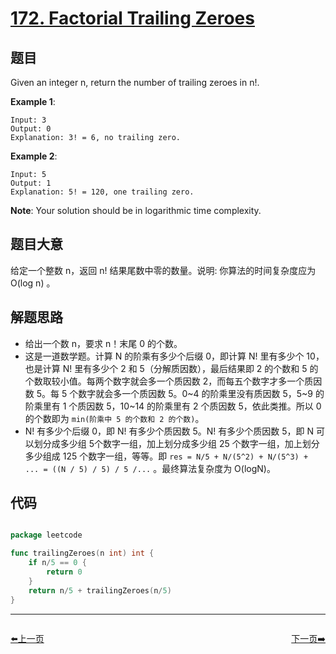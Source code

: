 # [172. Factorial Trailing Zeroes](https://leetcode.com/problems/factorial-trailing-zeroes/)


## 题目

Given an integer n, return the number of trailing zeroes in n!.

**Example 1**:

    Input: 3
    Output: 0
    Explanation: 3! = 6, no trailing zero.

**Example 2**:

    Input: 5
    Output: 1
    Explanation: 5! = 120, one trailing zero.

**Note**: Your solution should be in logarithmic time complexity.


## 题目大意


给定一个整数 n，返回 n! 结果尾数中零的数量。说明: 你算法的时间复杂度应为 O(log n) 。




## 解题思路

- 给出一个数 n，要求 n！末尾 0 的个数。
- 这是一道数学题。计算 N 的阶乘有多少个后缀 0，即计算 N! 里有多少个 10，也是计算 N! 里有多少个 2 和 5（分解质因数），最后结果即 2 的个数和 5 的个数取较小值。每两个数字就会多一个质因数 2，而每五个数字才多一个质因数 5。每 5 个数字就会多一个质因数 5。0~4 的阶乘里没有质因数 5，5~9 的阶乘里有 1 个质因数 5，10~14 的阶乘里有 2 个质因数 5，依此类推。所以 0 的个数即为 `min(阶乘中 5 的个数和 2 的个数)`。
- N! 有多少个后缀 0，即 N! 有多少个质因数 5。N! 有多少个质因数 5，即 N 可以划分成多少组 5个数字一组，加上划分成多少组 25 个数字一组，加上划分多少组成 125 个数字一组，等等。即 `res = N/5 + N/(5^2) + N/(5^3) + ... = ((N / 5) / 5) / 5 /...` 。最终算法复杂度为 O(logN)。


## 代码

```go

package leetcode

func trailingZeroes(n int) int {
	if n/5 == 0 {
		return 0
	}
	return n/5 + trailingZeroes(n/5)
}

```


----------------------------------------------
<div style="display: flex;justify-content: space-between;align-items: center;">
<p><a href="https://books.halfrost.com/leetcode/ChapterFour/0100~0199/0171.Excel-Sheet-Column-Number/">⬅️上一页</a></p>
<p><a href="https://books.halfrost.com/leetcode/ChapterFour/0100~0199/0173.Binary-Search-Tree-Iterator/">下一页➡️</a></p>
</div>
